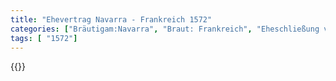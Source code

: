 ```yaml
---
title: "Ehevertrag Navarra - Frankreich 1572"
categories: ["Bräutigam:Navarra", "Braut: Frankreich", "Eheschließung vollzogen?:Ja", "verschiedenkonfessionelle Ehe?:Ja", "Dynastie Bräutigam:Bourbon (Frankreich)", "Akteur Bräutigam:Bourbon (Frankreich)", "Akteur Braut:Valois", "Textbezug?:nein", "Ständisch?:nein", "Ratifikation?:nein", "Sonstiges?:nein", "Bräutigam:Navarra", "Braut: Frankreich"]
tags: [ "1572"]
---
```

<!--more-->
{{<v155>}}